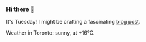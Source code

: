 ### Hi there :wave:

It's Tuesday! I might be crafting a fascinating [blog post](https://www.benjaminwuethrich.dev).

Weather in Toronto: sunny, at +16°C.
